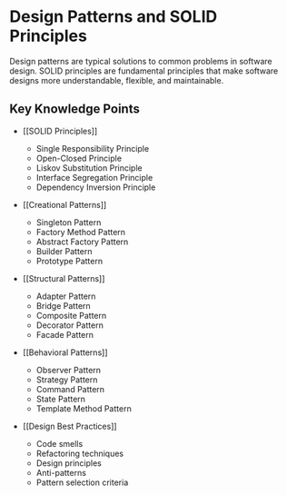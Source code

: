 # Design Patterns and SOLID Principles

Design patterns are typical solutions to common problems in software design. SOLID principles are fundamental principles that make software designs more understandable, flexible, and maintainable.

## Key Knowledge Points

- [[SOLID Principles]]
  - Single Responsibility Principle
  - Open-Closed Principle
  - Liskov Substitution Principle
  - Interface Segregation Principle
  - Dependency Inversion Principle

- [[Creational Patterns]]
  - Singleton Pattern
  - Factory Method Pattern
  - Abstract Factory Pattern
  - Builder Pattern
  - Prototype Pattern

- [[Structural Patterns]]
  - Adapter Pattern
  - Bridge Pattern
  - Composite Pattern
  - Decorator Pattern
  - Facade Pattern

- [[Behavioral Patterns]]
  - Observer Pattern
  - Strategy Pattern
  - Command Pattern
  - State Pattern
  - Template Method Pattern

- [[Design Best Practices]]
  - Code smells
  - Refactoring techniques
  - Design principles
  - Anti-patterns
  - Pattern selection criteria
